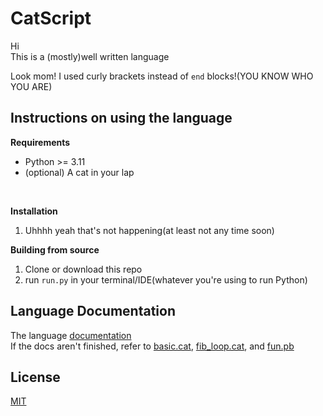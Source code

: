 # CatScript
Hi<br>
This is a (mostly)well written language<br>

Look mom! I used curly brackets instead of `end` blocks!(YOU KNOW WHO YOU ARE)


## Instructions on using the language
**Requirements**
* Python >= 3.11
* (optional) A cat in your lap

<br>

**Installation**
1. Uhhhh yeah that's not happening(at least not any time soon)

**Building from source**
1. Clone or download this repo
2. run `run.py` in your terminal/IDE(whatever you're using to run Python)


## Language Documentation
The language [documentation](./catdocs/maindoc.md)<br>
If the docs aren't finished, refer to [basic.cat](./scripts/basic.cat), [fib_loop.cat](./scripts/fib_loop.cat), and [fun.pb](./scripts/fun.cat)


## License
[MIT](./LICENSE)